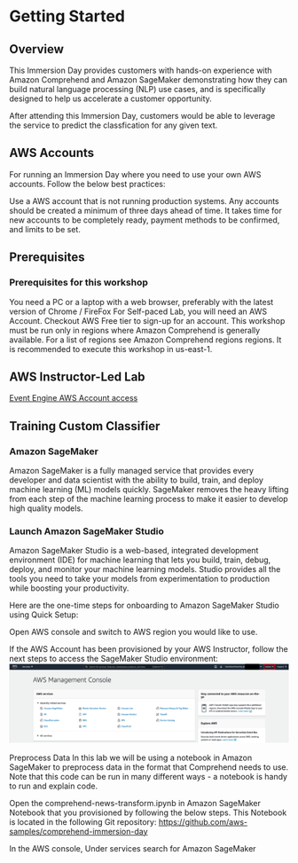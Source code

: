 # Getting Started
## Overview
This Immersion Day provides customers with hands-on experience with Amazon Comprehend and Amazon SageMaker demonstrating how they can build natural language processing (NLP) use cases, and is specifically designed to help us accelerate a customer opportunity.

After attending this Immersion Day, customers would be able to leverage the service to predict the classfication for any given text. 

## AWS Accounts
For running an Immersion Day where you need to use your own AWS accounts. Follow the below best practices:

Use a AWS account that is not running production systems.
Any accounts should be created a minimum of three days ahead of time. It takes time for new accounts to be completely ready, payment methods to be confirmed, and limits to be set.

## Prerequisites
### Prerequisites for this workshop
You need a PC or a laptop with a web browser, preferably with the latest version of Chrome / FireFox
For Self-paced Lab, you will need an AWS Account. Checkout AWS Free tier  to sign-up for an account.
This workshop must be run only in regions where Amazon Comprehend is generally available. For a list of regions see Amazon Comprehend regions  regions. It is recommended to execute this workshop in us-east-1.

## AWS Instructor-Led Lab
[Event Engine AWS Account access](https://catalog.us-east-1.prod.workshops.aws/workshops/b54ae619-4779-409c-9bde-6e9c00edcf0f/en-US/introduction/02-instructor-led#event-engine-aws-account-access)

## Training Custom Classifier
### Amazon SageMaker
Amazon SageMaker is a fully managed service that provides every developer and data scientist with the ability to build, train, and deploy machine learning (ML) models quickly. SageMaker removes the heavy lifting from each step of the machine learning process to make it easier to develop high quality models.

### Launch Amazon SageMaker Studio 
Amazon SageMaker Studio is a web-based, integrated development environment (IDE) for machine learning that lets you build, train, debug, deploy, and monitor your machine learning models. Studio provides all the tools you need to take your models from experimentation to production while boosting your productivity.

Here are the one-time steps for onboarding to Amazon SageMaker Studio using Quick Setup:

Open AWS console and switch to AWS region you would like to use.



If the AWS Account has been provisioned by your AWS Instructor, follow the next steps to access the SageMaker Studio environment:
![AWS Console](img/aws-console.png)

Preprocess Data
In this lab we will be using a notebook in Amazon SageMaker to preprocess data in the format that Comprehend needs to use. Note that this code can be run in many different ways - a notebook is handy to run and explain code.

Open the comprehend-news-transform.ipynb in Amazon SageMaker Notebook that you provisioned by following the below steps. This Notebook is located in the following Git repository: https://github.com/aws-samples/comprehend-immersion-day 

In the AWS console, Under services search for Amazon SageMaker

